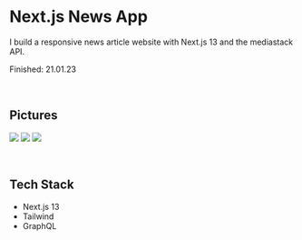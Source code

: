 # Next.js News App

I build a responsive news article website with Next.js 13 and the mediastack API.

Finished: 21.01.23  

<br>

## Pictures

![](https://i.imgur.com/qsac8st.png)
![](https://i.imgur.com/O4eoA17.png)
![](https://i.imgur.com/0oEK9cd.png)

<br>

## Tech Stack

 - Next.js 13
 - Tailwind
 - GraphQL